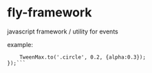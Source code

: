 fly-framework
=============

javascript framework / utility for events

example:

```fly.add('mouseover', '.continue', function () {
    TweenMax.to('.circle', 0.2, {alpha:0.3});
});```